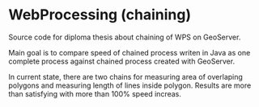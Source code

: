 # WebProcessing (chaining)

Source code for diploma thesis about chaining of WPS on GeoServer.

Main goal is to compare speed of chained process writen in Java as one complete process against chained process created with GeoServer.

In current state, there are two chains for measuring area of overlaping polygons and measuring length of lines inside polygon. Results are more than satisfying with more than 100% speed increas.
